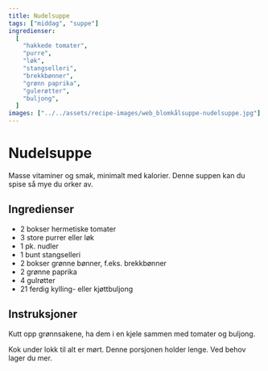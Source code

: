 ```yaml
---
title: Nudelsuppe
tags: ["middag", "suppe"]
ingredienser:
  [
    "hakkede tomater",
    "purre",
    "løk",
    "stangselleri",
    "brekkbønner",
    "grønn paprika",
    "gulerøtter",
    "buljong",
  ]
images: ["../../assets/recipe-images/web_blomkålsuppe-nudelsuppe.jpg"]
---
```


# Nudelsuppe

Masse vitaminer og smak, minimalt med kalorier. Denne suppen kan du spise så mye du orker av.

## Ingredienser

- 2 bokser hermetiske tomater
- 3 store purrer eller løk
- 1 pk. nudler
- 1 bunt stangselleri
- 2 bokser grønne bønner, f.eks. brekkbønner
- 2 grønne paprika
- 4 gulrøtter
- 21 ferdig kylling- eller kjøttbuljong

## Instruksjoner

Kutt opp grønnsakene, ha dem i en kjele sammen med tomater og buljong.

Kok under lokk til alt er mørt. Denne porsjonen holder lenge. Ved behov lager du mer.
